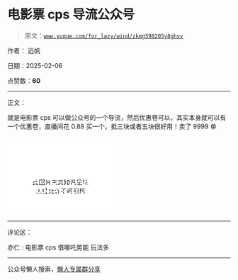 # 电影票 cps 导流公众号

> 原文：[`www.yuque.com/for_lazy/wind/zkmg598205y8ghvv`](https://www.yuque.com/for_lazy/wind/zkmg598205y8ghvv)

作者： 远帆

日期：2025-02-06

点赞数：**60**

* * *

正文：

就是电影票 cps 可以做公众号的一个导流，然后优惠卷可以，其实本身就可以有一个优惠卷，直播间花 0.88 买一个，抵三块或者五块很好用！卖了 9999 单

![](img/a11ee3cf27442ec39798a32b0e6662bb.png "None")

* * *

评论区：

亦仁 : 电影票 cps 借哪吒势能 玩法多

* * *

公众号懒人搜索，[懒人专属群分享](https://lazybook.fun/#/blog/group)